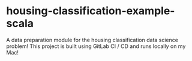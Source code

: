 # housing-classification-example-scala

A data preparation module for the housing classification data science problem! This project is built using GitLab CI / CD and runs locally on my Mac!
